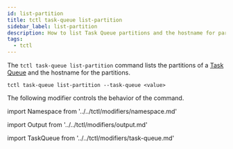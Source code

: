```yaml
---
id: list-partition
title: tctl task-queue list-partition
sidebar_label: list-partition
description: How to list Task Queue partitions and the hostname for partitions using tctl.
tags:
  - tctl
---
```


The `tctl task-queue list-partition` command lists the partitions of a [Task Queue](/concepts/what-is-a-task-queue) and the hostname for the partitions.

`tctl task-queue list-partition --task-queue <value>`

The following modifier controls the behavior of the command.

<!--Namespace-->

import Namespace from '../../tctl/modifiers/namespace.md'

<Namespace />

<!--Output-->

import Output from '../../tctl/modifiers/output.md'

<Output />

<!--TaskQueue-->

import TaskQueue from '../../tctl/modifiers/task-queue.md'

<TaskQueue />
